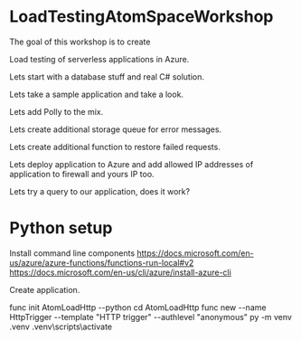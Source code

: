 # LoadTestingAtomSpaceWorkshop

The goal of this workshop is to create 

Load testing of serverless applications in Azure.

Lets start with a database stuff and real C# solution.

Lets take a sample application and take a look.

Lets add Polly to the mix.

Lets create additional storage queue for error messages.

Lets create additional function to restore failed requests.

Lets deploy application to Azure and add allowed IP addresses of application to firewall and yours IP too.

Lets try a query to our application, does it work?

# Python setup
Install command line components
https://docs.microsoft.com/en-us/azure/azure-functions/functions-run-local#v2
https://docs.microsoft.com/en-us/cli/azure/install-azure-cli

Create application.

func init AtomLoadHttp --python 
cd AtomLoadHttp 
func new --name HttpTrigger --template "HTTP trigger" --authlevel "anonymous"
py -m venv .venv 
.venv\scripts\activate
